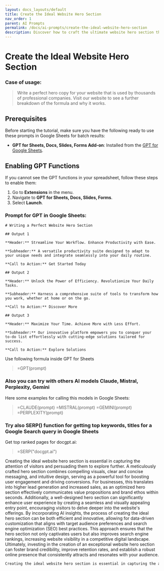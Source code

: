 ```yaml
---
layout: docs_layouts/default
title: Create the Ideal Website Hero Section
nav_order: 1
parent: AI Prompts
permalink: /docs/ai-prompts/create-the-ideal-website-hero-section
description: Discover how to craft the ultimate website hero section that captivates visitors and boosts engagement. Learn design tips, SEO strategies, and content ideas to make a memorable first impression. Elevate your website's appeal and drive conversions with our comprehensive guide.
---
```


# Create the Ideal Website Hero Section

### Case of usage:
> Write a perfect hero copy for your website that is used by thousands of professional companies. Visit our website to see a further breakdown of the formula and why it works.

## Prerequisites

Before starting the tutorial, make sure you have the following ready to use these prompts in Google Sheets for batch results:

- **GPT for Sheets, Docs, Slides, Forms Add-on**: Installed from the [GPT for Google Sheets](https://workspace.google.com/u/0/marketplace/app/gpt_for_sheets_docs_forms_slides/466607203252).

## Enabling GPT Functions

If you cannot see the GPT functions in your spreadsheet, follow these steps to enable them:

1. Go to **Extensions** in the menu.
2. Navigate to **GPT for Sheets, Docs, Slides, Forms**.
3. Select **Launch**.


### Prompt for GPT in Google Sheets:
```shell
# Writing a Perfect Website Hero Section

## Output 1

**Header:** Streamline Your Workflow. Enhance Productivity with Ease.

**Subheader:** A versatile productivity suite designed to adapt to your unique needs and integrate seamlessly into your daily routine.

**Call to Action:** Get Started Today

## Output 2

**Header:** Unlock the Power of Efficiency. Revolutionize Your Daily Tasks.

**Subheader:** Harness a comprehensive suite of tools to transform how you work, whether at home or on the go.

**Call to Action:** Discover More

## Output 3

**Header:** Maximize Your Time. Achieve More with Less Effort.

**Subheader:** Our innovative platform empowers you to conquer your to-do list effortlessly with cutting-edge solutions tailored for success.

**Call to Action:** Explore Solutions
```

Use following formula inside GPT for Sheets
> =GPT(prompt)

### Also you can try with others AI models Claude, Mistral, Perplexity, Gemini
Here some examples for calling this models in Google Sheets:

> =CLAUDE(prompt)
> =MISTRAL(prompt)
> =GEMINI(prompt)
> =PERPLEXITY(prompt)


### Try also SERP() function for getting top keywords, titles for a Google Search query in Google Sheets

Get top ranked pages for docgpt.ai:

> =SERP("docgpt.ai")



Creating the ideal website hero section is essential in capturing the attention of visitors and persuading them to explore further. A meticulously crafted hero section combines compelling visuals, clear and concise messaging, and intuitive design, serving as a powerful tool for boosting user engagement and driving conversions. For businesses, this translates into higher lead generation and increased sales, as an optimized hero section effectively communicates value propositions and brand ethos within seconds. Additionally, a well-designed hero section can significantly enhance user experience by creating a seamless and visually appealing entry point, encouraging visitors to delve deeper into the website's offerings. By incorporating AI insights, the process of creating the ideal hero section can be both efficient and innovative, allowing for data-driven customization that aligns with target audience preferences and search engine optimization (SEO) best practices. This approach ensures that the hero section not only captivates users but also improves search engine rankings, increasing website visibility in a competitive digital landscape. Ultimately, investing in the creation of an exceptional website hero section can foster brand credibility, improve retention rates, and establish a robust online presence that consistently attracts and resonates with your audience.

```markdown
Creating the ideal website hero section is essential in capturing the attention of visitors and persuading them to explore further. A meticulously crafted hero section combines compelling visuals, clear and concise messaging, and intuitive design, serving as a powerful tool for boosting user engagement and driving conversions. For businesses, this translates into higher lead generation and increased sales, as an optimized hero section effectively communicates value propositions and brand ethos within seconds. Additionally, a well-designed hero section can significantly enhance user experience by creating a seamless and visually appealing entry point, encouraging visitors to delve deeper into the website's offerings. By incorporating AI insights, the process of creating the ideal hero section can be both efficient and innovative, allowing for data-driven customization that aligns with target audience preferences and search engine optimization (SEO) best practices. This approach ensures that the hero section not only captivates users but also improves search engine rankings, increasing website visibility in a competitive digital landscape. Ultimately, investing in the creation of an exceptional website hero section can foster brand credibility, improve retention rates, and establish a robust online presence that consistently attracts and resonates with your audience.
```

